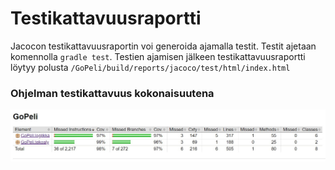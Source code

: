 # Testikattavuusraportti

Jacocon testikattavuusraportin voi generoida ajamalla testit. Testit ajetaan komennolla `gradle test`.
Testien ajamisen jälkeen testikattavuusraportti löytyy polusta `/GoPeli/build/reports/jacoco/test/html/index.html`

### Ohjelman testikattavuus kokonaisuutena
![Koko ohjelman testikattavuus](Koko-ohjelma.jpg)
